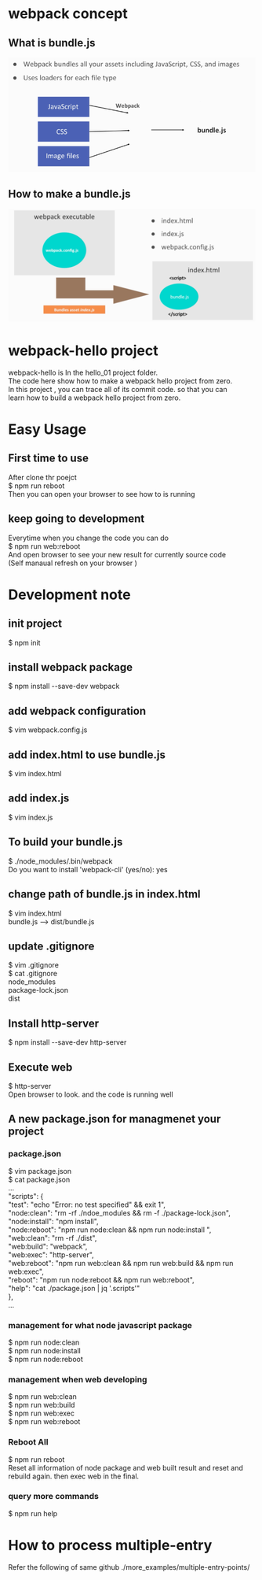 # webpack concept
## What is bundle.js  
![What is bundle.js](https://github.com/milochen0418/github-readme-material/blob/master/webpack-react-step-by-step/hello_01/hello_01/picture_01.png)  
## How to make a bundle.js  
![how to make bundle.js](https://github.com/milochen0418/github-readme-material/blob/master/webpack-react-step-by-step/hello_01/hello_01/picture_02.png)  

# webpack-hello project
webpack-hello is In the hello_01 project folder.   
The code here show how to make a webpack hello project from zero.  
In this project , you can trace all of its commit code. so that you can    
learn how to build a webpack hello project from zero.  

# Easy Usage
## First time to use   
After clone thr poejct  
$ npm run reboot  
Then you can open your browser to see how to is running  
##  keep going to development
Everytime when you change the code  you can do   
$ npm run web:reboot   
And open browser to see your new result for currently source code    
(Self manaual refresh on your browser   )

# Development note
## init project
$ npm init 

## install webpack package
$ npm install --save-dev webpack

## add webpack configuration 
$ vim webpack.config.js

## add index.html to use bundle.js
$ vim index.html

## add index.js
$ vim index.js

## To build your bundle.js
$ ./node_modules/.bin/webpack  
Do you want to install 'webpack-cli' (yes/no): yes  

## change path of bundle.js in index.html
$ vim index.html  
bundle.js  --> dist/bundle.js  

## update .gitignore
$ vim .gitignore  
$ cat .gitignore  
node_modules  
package-lock.json  
dist  

## Install http-server
$ npm install --save-dev http-server  
  
## Execute web
$ http-server  
Open browser to look. and the code is running well     

 
## A new package.json for managmenet your project
### package.json  
$ vim package.json   
$ cat package.json    
...   
  "scripts": {   
    "test": "echo \"Error: no test specified\" && exit 1",   
    "node:clean": "rm -rf ./ndoe_modules && rm -f ./package-lock.json",   
    "node:install": "npm install",   
    "node:reboot": "npm run node:clean && npm run node:install ",   
    "web:clean": "rm -rf ./dist",   
    "web:build": "webpack",   
    "web:exec": "http-server",   
    "web:reboot": "npm run web:clean && npm run web:build && npm run web:exec",   
    "reboot": "npm run node:reboot && npm run web:reboot",   
    "help": "cat ./package.json | jq '.scripts'"    
  },   
...   
### management for what node javascript package
$ npm run node:clean  
$ npm run node:install   
$ npm run node:reboot  

### management when web developing 
$ npm run web:clean    
$ npm run web:build     
$ npm run web:exec    
$ npm run web:reboot   

### Reboot All 
$ npm run reboot  
Reset all information of node package and web built result and reset and rebuild again. then exec web in the final.

### query more commands  
$ npm run help  




# How to process  multiple-entry
Refer the following of same github
./more_examples/multiple-entry-points/
